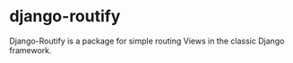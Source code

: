 # django-routify
Django-Routify is a package for simple routing Views in the classic Django framework.
